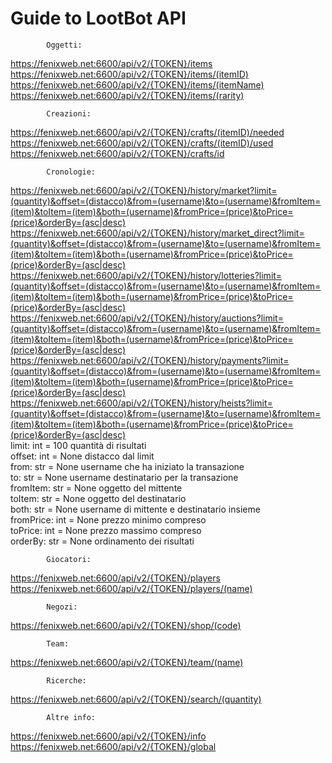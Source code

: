 # Guide to LootBot API

			Oggetti:
https://fenixweb.net:6600/api/v2/{TOKEN}/items  
https://fenixweb.net:6600/api/v2/{TOKEN}/items/(itemID)  
https://fenixweb.net:6600/api/v2/{TOKEN}/items/(itemName)  
https://fenixweb.net:6600/api/v2/{TOKEN}/items/(rarity)

			Creazioni:
https://fenixweb.net:6600/api/v2/{TOKEN}/crafts/(itemID)/needed  
https://fenixweb.net:6600/api/v2/{TOKEN}/crafts/(itemID)/used  
https://fenixweb.net:6600/api/v2/{TOKEN}/crafts/id

			Cronologie:
https://fenixweb.net:6600/api/v2/{TOKEN}/history/market?limit=(quantity)&offset=(distacco)&from=(username)&to=(username)&fromItem=(item)&toItem=(item)&both=(username)&fromPrice=(price)&toPrice=(price)&orderBy=(asc|desc)  
https://fenixweb.net:6600/api/v2/{TOKEN}/history/market_direct?limit=(quantity)&offset=(distacco)&from=(username)&to=(username)&fromItem=(item)&toItem=(item)&both=(username)&fromPrice=(price)&toPrice=(price)&orderBy=(asc|desc)  
https://fenixweb.net:6600/api/v2/{TOKEN}/history/lotteries?limit=(quantity)&offset=(distacco)&from=(username)&to=(username)&fromItem=(item)&toItem=(item)&both=(username)&fromPrice=(price)&toPrice=(price)&orderBy=(asc|desc)  
https://fenixweb.net:6600/api/v2/{TOKEN}/history/auctions?limit=(quantity)&offset=(distacco)&from=(username)&to=(username)&fromItem=(item)&toItem=(item)&both=(username)&fromPrice=(price)&toPrice=(price)&orderBy=(asc|desc)  
https://fenixweb.net:6600/api/v2/{TOKEN}/history/payments?limit=(quantity)&offset=(distacco)&from=(username)&to=(username)&fromItem=(item)&toItem=(item)&both=(username)&fromPrice=(price)&toPrice=(price)&orderBy=(asc|desc)  
https://fenixweb.net:6600/api/v2/{TOKEN}/history/heists?limit=(quantity)&offset=(distacco)&from=(username)&to=(username)&fromItem=(item)&toItem=(item)&both=(username)&fromPrice=(price)&toPrice=(price)&orderBy=(asc|desc)  
	limit: int = 100		quantità di risultati  
	offset: int = None		distacco dal limit  
	from: str = None		username che ha iniziato la transazione  
	to: str = None			username destinatario per la transazione  
	fromItem: str = None	oggetto del mittente  
	toItem: str = None		oggetto del destinatario  
	both: str = None		username di mittente e destinatario insieme  
	fromPrice: int = None	prezzo minimo compreso  
	toPrice: int = None		prezzo massimo compreso  
	orderBy: str = None		ordinamento dei risultati

			Giocatori:
https://fenixweb.net:6600/api/v2/{TOKEN}/players  
https://fenixweb.net:6600/api/v2/{TOKEN}/players/(name)

			Negozi:
https://fenixweb.net:6600/api/v2/{TOKEN}/shop/(code)

			Team:
https://fenixweb.net:6600/api/v2/{TOKEN}/team/(name)

			Ricerche:
https://fenixweb.net:6600/api/v2/{TOKEN}/search/(quantity)

			Altre info:
https://fenixweb.net:6600/api/v2/{TOKEN}/info  
https://fenixweb.net:6600/api/v2/{TOKEN}/global

